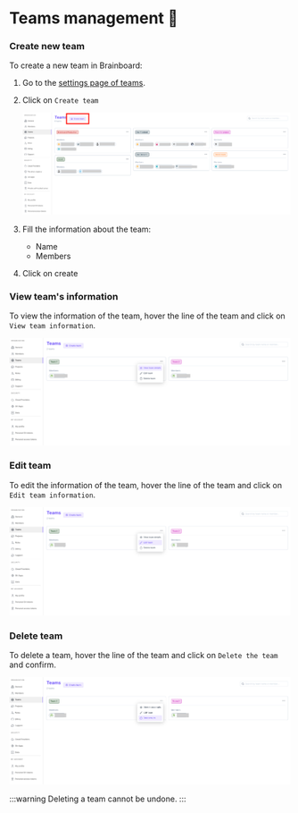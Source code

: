# Teams management 👥

### Create new team

To create a new team in Brainboard:

1. Go to the [settings page of teams](https://app.brainboard.co/settings/teams).
2.  Click on `Create team`

    ![Add team](../.gitbook/assets/add-team.png)
3. Fill the information about the team:
   * Name
   * Members
4. Click on create

### View team's information

To view the information of the team, hover the line of the team and click on `View team information`.

![View team](../.gitbook/assets/view-team-info.png)

### Edit team

To edit the information of the team, hover the line of the team and click on `Edit team information`.

![Edit team](../.gitbook/assets/edit-team-info.png)

### Delete team

To delete a team, hover the line of the team and click on `Delete the team` and confirm.

![Edit team](../.gitbook/assets/delete-team.png)

:::warning Deleting a team cannot be undone. :::
